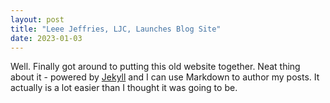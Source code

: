 ```yaml
---
layout: post
title: "Leee Jeffries, LJC, Launches Blog Site"
date: 2023-01-03
---
```


Well. Finally got around to putting this old website together. Neat thing about it - powered by [Jekyll](http://jekyllrb.com) and I can use Markdown to author my posts. It actually is a lot easier than I thought it was going to be.